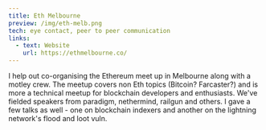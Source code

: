 ```yaml
---
title: Eth Melbourne
preview: /img/eth-melb.png
tech: eye contact, peer to peer communication
links:
  - text: Website
    url: https://ethmelbourne.co/
---
```


I help out co-organising the Ethereum meet up in Melbourne along with a motley crew. The meetup covers non Eth topics (Bitcoin? Farcaster?) and is more a technical meetup for blockchain developers and enthusiasts. We've fielded speakers from paradigm, nethermind, railgun and others. I gave a few talks as well - one on blockchain indexers and another on the lightning network's flood and loot vuln.